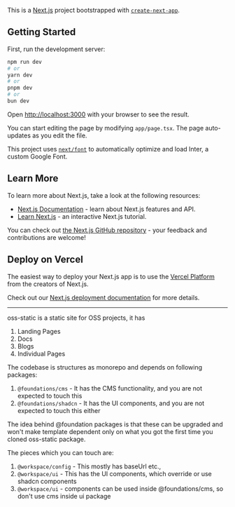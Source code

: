 This is a [Next.js](https://nextjs.org) project bootstrapped with [`create-next-app`](https://nextjs.org/docs/app/api-reference/create-next-app).

## Getting Started

First, run the development server:

```bash
npm run dev
# or
yarn dev
# or
pnpm dev
# or
bun dev
```

Open [http://localhost:3000](http://localhost:3000) with your browser to see the result.

You can start editing the page by modifying `app/page.tsx`. The page auto-updates as you edit the file.

This project uses [`next/font`](https://nextjs.org/docs/app/building-your-application/optimizing/fonts) to automatically optimize and load Inter, a custom Google Font.

## Learn More

To learn more about Next.js, take a look at the following resources:

- [Next.js Documentation](https://nextjs.org/docs) - learn about Next.js features and API.
- [Learn Next.js](https://nextjs.org/learn) - an interactive Next.js tutorial.

You can check out [the Next.js GitHub repository](https://github.com/vercel/next.js) - your feedback and contributions are welcome!

## Deploy on Vercel

The easiest way to deploy your Next.js app is to use the [Vercel Platform](https://vercel.com/new?utm_medium=default-template&filter=next.js&utm_source=create-next-app&utm_campaign=create-next-app-readme) from the creators of Next.js.

Check out our [Next.js deployment documentation](https://nextjs.org/docs/app/building-your-application/deploying) for more details.

---

oss-static is a static site for OSS projects, it has

1. Landing Pages
2. Docs
3. Blogs
4. Individual Pages

The codebase is structures as monorepo and depends on following packages:

1. `@foundations/cms` - It has the CMS functionality, and you are not expected to touch this
2. `@foundations/shadcn` - It has the UI components, and you are not expected to touch this either

The idea behind @foundation packages is that these can be upgraded and won't make template dependent only on what you got the first time you cloned oss-static package.

The pieces which you can touch are:

1. `@workspace/config` - This mostly has baseUrl etc.,
2. `@workspace/ui` - This has the UI components, which override or use shadcn components
3. `@workspace/ui` - components can be used inside @foundations/cms, so don't use cms inside ui package
